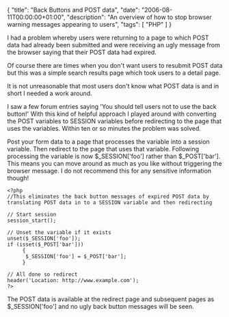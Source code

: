 {
  "title": "Back Buttons and POST data",
  "date": "2006-08-11T00:00:00+01:00",
  "description": "An overview of how to stop browser warning messages appearing to users",
  "tags": [
    "PHP"
  ]
}

I had a problem whereby users were returning to a page to which POST data had already been submitted and were receiving an ugly message from the browser saying that their POST data had expired. 

Of course there are times when you don't want users to resubmit POST data but this was a simple search results page which took users to a detail page.

It is not unreasonable that most users don't know what POST data is and in short I needed a work around.

I saw a few forum entries saying 'You should tell users not to use the back button!' With this kind of helpful approach I played around with converting the POST variables to SESSION variables before redirecting to the page that uses the variables. Within ten or so minutes the problem was solved. 

Post your form data to a page that processes the variable into a session variable. Then redirect to the page that uses that variable. Following processing the variable is now $\_SESSION['foo'] rather than $\_POST['bar']. This means you can move around as much as you like without triggering the browser message. I do not recommend this for any sensitive information though!

    <?php
    //This eliminates the back button messages of expired POST data by translating POST data in to a SESSION variable and then redirecting

    // Start session
    session_start(); 

    // Unset the variable if it exists 
    unset($_SESSION['foo']);
    if (isset($_POST['bar']))  	
         {
          $_SESSION['foo'] = $_POST['bar'];
         }

    // All done so redirect  
    header('Location: http://www.example.com');
    ?>

The POST data is available at the redirect page and subsequent pages as $_SESSION['foo'] and no ugly back button messages will be seen.
